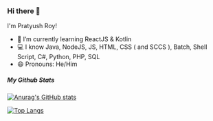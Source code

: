 ### Hi there 👋

I'm Pratyush Roy!

- 🌱 I’m currently learning ReactJS & Kotlin
- 💻 I know Java, NodeJS, JS, HTML, CSS ( and SCCS ), Batch, Shell Script, C#, Python, PHP, SQL
- 😄 Pronouns: He/Him

##### My Github Stats
[![Anurag's GitHub stats](https://github-readme-stats.vercel.app/api?username=Pradevel)](https://github.com/Pradevel/github-readme-stats)

[![Top Langs](https://github-readme-stats.vercel.app/api/top-langs/?username=Pradevel)](https://github.com/Pradevel/github-readme-stats)
